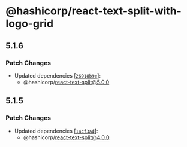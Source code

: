 # @hashicorp/react-text-split-with-logo-grid

## 5.1.6

### Patch Changes

- Updated dependencies [[`26918b9e`](https://github.com/hashicorp/react-components/commit/26918b9e32b3d4882bb18786f09eaa63c178bbc6)]:
  - @hashicorp/react-text-split@5.0.0

## 5.1.5

### Patch Changes

- Updated dependencies [[`14cf3ad`](https://github.com/hashicorp/react-components/commit/14cf3ad2c8f20adfa1c50971f3646f66537a778b)]:
  - @hashicorp/react-text-split@4.0.0

